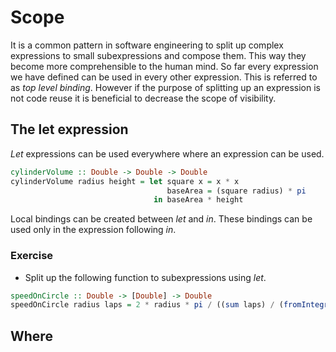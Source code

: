 # Scope

It is a common pattern in software engineering to split up complex expressions
to small subexpressions and compose them.  This way they become more
comprehensible to the human mind.  So far every expression we have defined can
be used in every other expression.  This is referred to as *top level binding*.
However if the purpose of splitting up an expression is not code reuse it is
beneficial to decrease the scope of visibility.

## The let expression

*Let* expressions can be used everywhere where an expression can be used.

``` haskell
cylinderVolume :: Double -> Double -> Double
cylinderVolume radius height = let square x = x * x
                                   baseArea = (square radius) * pi
                                in baseArea * height
```

Local bindings can be created between *let* and *in*.  These bindings can be
used only in the expression following *in*.

### Exercise
 * Split up the following function to subexpressions using *let*.

```haskell
speedOnCircle :: Double -> [Double] -> Double
speedOnCircle radius laps = 2 * radius * pi / ((sum laps) / (fromIntegral (length laps)))
```

## Where

